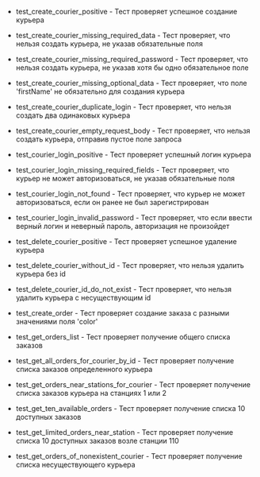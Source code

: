 * test_create_courier_positive - Тест проверяет успешное создание курьера
* test_create_courier_missing_required_data - Тест проверяет, что нельзя создать курьера, не указав обязательные поля
* test_create_courier_missing_required_password - Тест проверяет, что нельзя создать курьера, не указав хотя бы одно
  обязательное поле
* test_create_courier_missing_optional_data - Тест проверяет, что поле 'firstName' не обязательно для создания курьера
* test_create_courier_duplicate_login - Тест проверяет, что нельзя создать два одинаковых курьера
* test_create_courier_empty_request_body - Тест проверяет, что нельзя создать курьера, отправив пустое поле запроса

* test_courier_login_positive - Тест проверяет успешный логин курьера
* test_courier_login_missing_required_fields - Тест проверяет, что курьер не может авторизоваться, не указав
  обязательные поля
* test_courier_login_not_found - Тест проверяет, что курьер не может авторизоваться, если он ранее не был
  зарегистрирован
* test_courier_login_invalid_password - Тест проверяет, что если ввести верный логин и неверный пароль, авторизация не
  произойдет

* test_delete_courier_positive - Тест проверяет успешное удаление курьера
* test_delete_courier_without_id - Тест проверяет, что нельзя удалить курьера без id
* test_delete_courier_id_do_not_exist - Тест проверяет, что нельзя удалить курьера с несуществующим id

* test_create_order - Тест проверяет создание заказа с разными значениями поля 'color'

* test_get_orders_list - Тест проверяет получение общего списка заказов
* test_get_all_orders_for_courier_by_id - Тест проверяет получение списка заказов определенного курьера
* test_get_orders_near_stations_for_courier - Тест проверяет получение списка заказов курьера на станциях 1 или 2
* test_get_ten_available_orders - Тест проверяет получение списка 10 доступных заказов
* test_get_limited_orders_near_station - Тест проверяет получение списка 10 доступных заказов возле станции 110
* test_get_orders_of_nonexistent_courier - Тест проверяет получение списка несуществующего курьера





    

